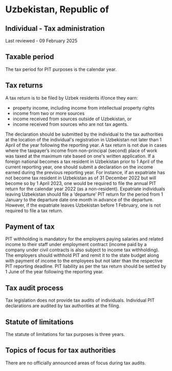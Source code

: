 # Uzbekistan, Republic of
## Individual - Tax administration
Last reviewed - 09 February 2025
## Taxable period
The tax period for PIT purposes is the calendar year.
## Tax returns
A tax return is to be filed by Uzbek residents if/once they earn:
  * property income, including income from intellectual property rights
  * income from two or more sources
  * income received from sources outside of Uzbekistan, or
  * income received from sources who are not tax agents.


The declaration should be submitted by the individual to the tax authorities at the location of the individual's registration in Uzbekistan not later than 1 April of the year following the reporting year. A tax return is not due in cases where the taxpayer’s income from non-principal (second) place of work was taxed at the maximum rate based on one's written application.
If a foreign national becomes a tax resident in Uzbekistan prior to 1 April of the current reporting year, one should submit a declaration on the income earned during the previous reporting year. For instance, if an expatriate has not become tax resident in Uzbekistan as of 31 December 2022 but will become so by 1 April 2023, one would be required to file the annual PIT return for the calendar year 2022 (as a non-resident).
Expatriate individuals leaving Uzbekistan should file a ‘departure’ PIT return for the period from 1 January to the departure date one month in advance of the departure. However, if the expatriate leaves Uzbekistan before 1 February, one is not required to file a tax return.
## Payment of tax
PIT withholding is mandatory for the employers paying salaries and related income to their staff under employment contract (income paid by a company under civil contracts is also subject to income tax withholding). The employers should withhold PIT and remit it to the state budget along with payment of income to the employees but not later than the respective PIT reporting deadline.
PIT liability as per the tax return should be settled by 1 June of the year following the reporting year.
## Tax audit process
Tax legislation does not provide tax audits of individuals. Individual PIT declarations are audited by tax authorities at the filing.
## Statute of limitations
The statute of limitations for tax purposes is three years.
## Topics of focus for tax authorities
There are no officially announced areas of focus during tax audits.
